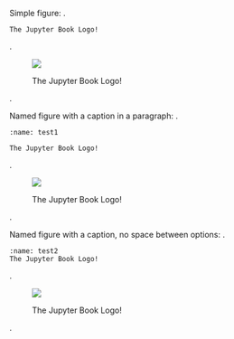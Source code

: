 Simple figure:
.
```{figure} https://jupyterbook.org/_static/logo.png
The Jupyter Book Logo!
```
.
<figure id="fig-1" class="numbered">
<img src="https://jupyterbook.org/_static/logo.png">
<figcaption number="1">
<p>The Jupyter Book Logo!</p>
</figcaption>
</figure>
.

Named figure with a caption in a paragraph:
.
```{figure} https://jupyterbook.org/_static/logo.png
:name: test1

The Jupyter Book Logo!
```
.
<figure id="fig-test1" class="numbered">
<img src="https://jupyterbook.org/_static/logo.png">
<figcaption number="1">

<p>The Jupyter Book Logo!</p>
</figcaption>
</figure>
.

Named figure with a caption, no space between options:
.
```{figure} https://jupyterbook.org/_static/logo.png
:name: test2
The Jupyter Book Logo!
```
.
<figure id="fig-test2" class="numbered">
<img src="https://jupyterbook.org/_static/logo.png">
<figcaption number="1">
<p>The Jupyter Book Logo!</p>
</figcaption>
</figure>
.
